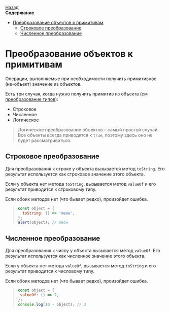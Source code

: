 <!-- START doctoc generated TOC please keep comment here to allow auto update -->
<!-- DON'T EDIT THIS SECTION, INSTEAD RE-RUN doctoc TO UPDATE -->
[Назад](README.md)<br />**Содержание**

- [Преобразование объектов к примитивам](#%D0%BF%D1%80%D0%B5%D0%BE%D0%B1%D1%80%D0%B0%D0%B7%D0%BE%D0%B2%D0%B0%D0%BD%D0%B8%D0%B5-%D0%BE%D0%B1%D1%8A%D0%B5%D0%BA%D1%82%D0%BE%D0%B2-%D0%BA-%D0%BF%D1%80%D0%B8%D0%BC%D0%B8%D1%82%D0%B8%D0%B2%D0%B0%D0%BC)
  - [Строковое преобразование](#%D1%81%D1%82%D1%80%D0%BE%D0%BA%D0%BE%D0%B2%D0%BE%D0%B5-%D0%BF%D1%80%D0%B5%D0%BE%D0%B1%D1%80%D0%B0%D0%B7%D0%BE%D0%B2%D0%B0%D0%BD%D0%B8%D0%B5)
  - [Численное преобразование](#%D1%87%D0%B8%D1%81%D0%BB%D0%B5%D0%BD%D0%BD%D0%BE%D0%B5-%D0%BF%D1%80%D0%B5%D0%BE%D0%B1%D1%80%D0%B0%D0%B7%D0%BE%D0%B2%D0%B0%D0%BD%D0%B8%D0%B5)

<!-- END doctoc generated TOC please keep comment here to allow auto update -->

# Преобразование объектов к примитивам

Операции, выполняемые при необходимости получить примитивное (не-объект) значение из объектов.

Есть три случая, когда нужно получить примитив из объекта (см [преобразование типов](types.md#%D0%BF%D1%80%D0%B5%D0%BE%D0%B1%D1%80%D0%B0%D0%B7%D0%BE%D0%B2%D0%B0%D0%BD%D0%B8%D0%B5-%D1%82%D0%B8%D0%BF%D0%BE%D0%B2)):

- Строковое
- Численное
- Логическое

> Логическое преобразование объектов – самый простой случай. Все объекты всегда приводятся к `true`, поэтому здесь оно не будет рассматриваться.

## Строковое преобразование

Для преобразования к строке у объекта вызывается метод `toString`. Его результат используется как строковое значение этого объекта. 

Если у объекта нет метода `toString`, вызывается метод `valueOf` и его результат приводится к строковому типу.

Если обоих методов нет (что бывает редко), произойдет ошибка.

> ```javascript
> const object = {
>   toString: () => 'meow',
> };
> alert(object); // meow
> ```

## Численное преобразование

Для преобразования к числу у объекта вызывается метод `valueOf`. Его результат используется как численное значение этого объекта. 

Если у объекта нет метода `valueOf`, вызывается метод `toString` и его результат приводится к числовому типу.

Если обоих методов нет (что бывает редко), произойдет ошибка.

>```javascript
>const object = {
>  valueOf: () => 7,
>};
>console.log(10 - object); // 3
>```
